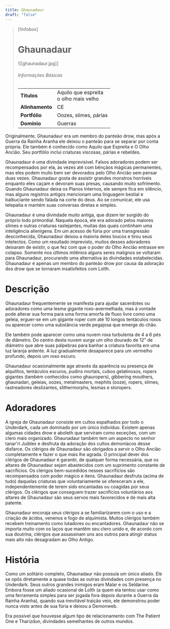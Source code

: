 ```yaml
---
title: Ghaunadaur
draft: "false"
---
```


> [!infobox]
> # Ghaunadaur
> ![[ghaunadaur.jpg]]
> ###### Informações Básicas
> | | |
> | ---- | ---- |
> | **Titulos** | Aquilo que espreita<br/>o olho mais velho |
> | **Alinhamento** | CE |
> | **Portfólio** | Oozes, slimes, párias |
> | **Domínio** | Guerras |

Originalmente, Ghaunadaur era um membro do panteão drow, mas após a Guerra da Rainha Aranha ele deixou o panteão para se separar por conta própria. Ele também é conhecido como Aquilo que Espreita e O Olho Ancião. Seu portfólio inclui criaturas viscosas, párias e rebeldes.

Ghaunadaur é uma divindade imprevisível. Falsos adoradores podem ser recompensados ​​por ela, às vezes até com bênçãos mágicas permanentes, mas eles podem muito bem ser devorados pelo Olho Ancião sem pensar duas vezes. Ghaunadaur gosta de assistir grandes monstros horríveis enquanto eles caçam e devoram suas presas, causando muito sofrimento. Quando Ghaunadaur deixa os Planos Internos, ele sempre fica em silêncio, mas alguns registros antigos mencionam uma linguagem bestial e balbuciante sendo falada na corte do deus. Ao se comunicar, ele usa telepatia e mantém suas conversas diretas e simples.

Ghaunadaur é uma divindade muito antiga, que dizem ter surgido do próprio lodo primordial. Naquela época, ele era adorado pelos maiores slimes e outras criaturas rastejantes, muitas das quais continham uma inteligência alienígena. Em um acesso de fúria por uma transgressão desconhecida, Ghaunadaur deixou a maioria deles loucos e tirou seus intelectos. Como um resultado imprevisto, muitos desses adoradores deixaram de existir, o que fez com que o poder do Olho Ancião entrasse em colapso. Somente nos últimos milênios alguns seres malignos se voltaram para Ghaunadaur, procurando uma alternativa às divindades estabelecidas. Ghaunadaur é apenas um membro do panteão drow por causa da adoração dos drow que se tornaram insatisfeitos com Lolth.

# Descrição
Ghaunadaur frequentemente se manifesta para ajudar sacerdotes ou adoradores como uma lesma gigante roxo-avermelhada, mas à vontade pode alterar sua forma para uma forma amorfa de fluxo livre como uma geleia, erguer-se em um gigante roper com até 10 longos tentáculos roxos ou aparecer como uma substância verde pegajosa que emerge do chão.

Ele também pode aparecer como uma nuvem roxa turbulenta de 4 a 6 pés de diâmetro. Do centro desta nuvem surge um olho dourado de 12" de diâmetro que abre suas pálpebras para banhar a criatura favorita em uma luz laranja ardente. A luz gradualmente desaparece para um vermelho profundo, depois um roxo escuro.

Ghaunadaur ocasionalmente age através da aparência ou presença de alquilitos, tentáculos escuros, pudins mortais, cubos gelatinosos, ropers gigantes (também conhecidos como ghauropers), gibbering mouthers, ghaunadan, geleias, oozes, metalmasters, mephits (ooze), ropers, slimes, rastreadores deslizantes, slithermorphs, lesmas e storopers.

# Adoradores
A igreja de Ghaunadaur consiste em cultos espalhados por todo o Underdark, cada um dominado por um único indivíduo. Existem apenas algumas cidades drow e aboleth que serviram como exceções, com um clero mais organizado. Ghaunadaur também tem um aspecto no senhor tanar'ri Juiblex e desfruta da adoração dos cultos demoníacos desse disfarce. Os clérigos de Ghaunadaur são obrigados a servir o Olho Ancião completamente e fazer o que mais lhe agrada. O principal dever dos clérigos de Ghaunadaur é garantir, de qualquer forma necessária, que os altares de Ghaunadaur sejam abastecidos com um suprimento constante de sacrifícios. Os clérigos bem-sucedidos nesses sacrifícios são recompensados ​​com poder mágico e itens. Ghaunadaur desfruta (acima de tudo) daquelas criaturas que voluntariamente se ofereceram a ele, independentemente de terem sido encantadas ou coagidas por seus clérigos. Os clérigos que conseguem trazer sacrifícios voluntários aos altares de Ghaunadaur são seus servos mais favorecidos e de mais alta patente.

Ghaunadaur encoraja seus clérigos a se familiarizarem com o uso e a criação de ácidos, venenos e fogo de alquimista. Muitos clérigos também recebem treinamento como lutadores ou encantadores. Ghaunadaur não se importa muito com os laços que mantêm seu clero unido e, de acordo com sua doutrina, clérigos que assassinam uns aos outros para atingir status mais alto não desagradam ao Olho Antigo.

# História
Como um solitário completo, Ghaunadaur não possuía um único aliado. Ele se opôs diretamente a quase todas as outras divindades com presença no Underdark. Seus outros grandes inimigos eram Malar e os Seldarine. Embora fosse um aliado ocasional de Lolth (a quem ela tentou usar como uma ferramenta simples para ser jogada fora depois durante a Guerra da Rainha Aranha), quando sua inevitável traição veio, ele demonstrou poder nunca visto antes de sua fúria e deixou a Demonweb.

Era possível que houvesse algum tipo de relacionamento com The Patient One e Tharizdun, divindades semelhantes de outros mundos.
